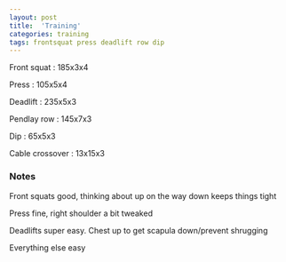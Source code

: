 ```yaml
---
layout: post
title:  'Training'
categories: training
tags: frontsquat press deadlift row dip
---
```


Front squat : 185x3x4

Press : 105x5x4

Deadlift  : 235x5x3

Pendlay row : 145x7x3

Dip : 65x5x3

Cable crossover : 13x15x3


### Notes

Front squats good, thinking about up on the way down keeps things tight

Press fine, right shoulder a bit tweaked

Deadlifts super easy. Chest up to get scapula down/prevent shrugging

Everything else easy 
